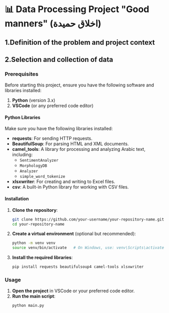 # 📊 Data Processing Project "Good manners" (اخلاق حميدة)
## 1.Definition of the problem and project context
## 2.Selection and collection of data
### Prerequisites
Before starting this project, ensure you have the following software and libraries installed:
1. **Python** (version 3.x)
2. **VSCode** (or any preferred code editor)

#### Python Libraries
Make sure you have the following libraries installed:
- **requests**: For sending HTTP requests.
- **BeautifulSoup**: For parsing HTML and XML documents.
- **camel_tools**: A library for processing and analyzing Arabic text, including:
  - `SentimentAnalyzer`
  - `MorphologyDB`
  - `Analyzer`
  - `simple_word_tokenize`
- **xlsxwriter**: For creating and writing to Excel files.
- **csv**: A built-in Python library for working with CSV files.
#### Installation
1. **Clone the repository**:
    ```bash
    git clone https://github.com/your-username/your-repository-name.git
    cd your-repository-name
    ```

2. **Create a virtual environment** (optional but recommended):
    ```bash
    python -m venv venv
    source venv/bin/activate   # On Windows, use: venv\Scripts\activate
    ```

3. **Install the required libraries**:
    ```bash
    pip install requests beautifulsoup4 camel-tools xlsxwriter
    ```
### Usage
1. **Open the project** in VSCode or your preferred code editor.
2. **Run the main script**:
    ```bash
    python main.py
    ```
 

